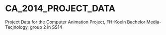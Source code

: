CA_2014_PROJECT_DATA
====================
Project Data for the Computer Animation Project, FH-Koeln Bachelor Media-Tecjnology, group 2 in SS14
